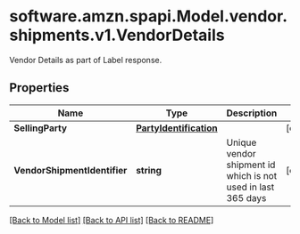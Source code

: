 # software.amzn.spapi.Model.vendor.shipments.v1.VendorDetails
Vendor Details as part of Label response.

## Properties

Name | Type | Description | Notes
------------ | ------------- | ------------- | -------------
**SellingParty** | [**PartyIdentification**](PartyIdentification.md) |  | [optional] 
**VendorShipmentIdentifier** | **string** | Unique vendor shipment id which is not used in last 365 days | [optional] 

[[Back to Model list]](../README.md#documentation-for-models) [[Back to API list]](../README.md#documentation-for-api-endpoints) [[Back to README]](../README.md)

